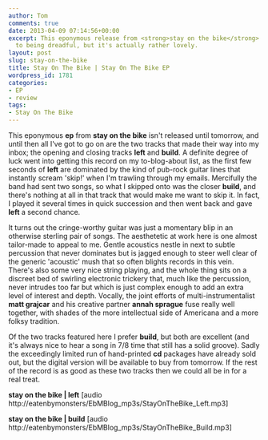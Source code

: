 ```yaml
---
author: Tom
comments: true
date: 2013-04-09 07:14:56+00:00
excerpt: This eponymous release from <strong>stay on the bike</strong> came close
  to being dreadful, but it's actually rather lovely.
layout: post
slug: stay-on-the-bike
title: Stay On The Bike | Stay On The Bike EP
wordpress_id: 1781
categories:
- EP
- review
tags:
- Stay On The Bike
---
```


This eponymous **ep** from **stay on the bike** isn't released until tomorrow, and until then all I've got to go on are the two tracks that made their way into my inbox; the opening and closing tracks **left** and **build**. A definite degree of luck went into getting this record on my to-blog-about list, as the first few seconds of **left** are dominated by the kind of pub-rock guitar lines that instantly scream 'skip!' when I'm trawling through my emails. Mercifully the band had sent two songs, so what I skipped onto was the closer **build**, and there's nothing at all in that track that would make me want to skip it. In fact, I played it several times in quick succession and then went back and gave **left** a second chance.

It turns out the cringe-worthy guitar was just a momentary blip in an otherwise sterling pair of songs. The aesthetetic at work here is one almost tailor-made to appeal to me. Gentle acoustics nestle in next to subtle percussion that never dominates but is jagged enough to steer well clear of the generic 'acoustic' mush that so often blights records in this vein. There's also some very nice string playing, and the whole thing sits on a discreet bed of swirling electronic trickery that, much like the percussion, never intrudes too far but which is just complex enough to add an extra level of interest and depth. Vocally, the joint efforts of multi-instrumentalist **matt grajcar** and his creative partner **annah sprague** fuse really well together, with shades of the more intellectual side of Americana and a more folksy tradition.

Of the two tracks featured here I prefer **build**, but both are excellent (and it's always nice to hear a song in 7/8 time that still has a solid groove). Sadly the exceedingly limited run of hand-printed **cd** packages have already sold out, but the digital version will be available to buy from tomorrow. If the rest of the record is as good as these two tracks then we could all be in for a real treat.

**stay on the bike | left** [audio http://eatenbymonsters/EbMBlog_mp3s/StayOnTheBike_Left.mp3]

**stay on the bike | build** [audio http://eatenbymonsters/EbMBlog_mp3s/StayOnTheBike_Build.mp3]


